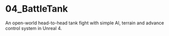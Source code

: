 # 04_BattleTank
An open-world head-to-head tank fight with simple AI, terrain and advance control system in Unreal 4.
